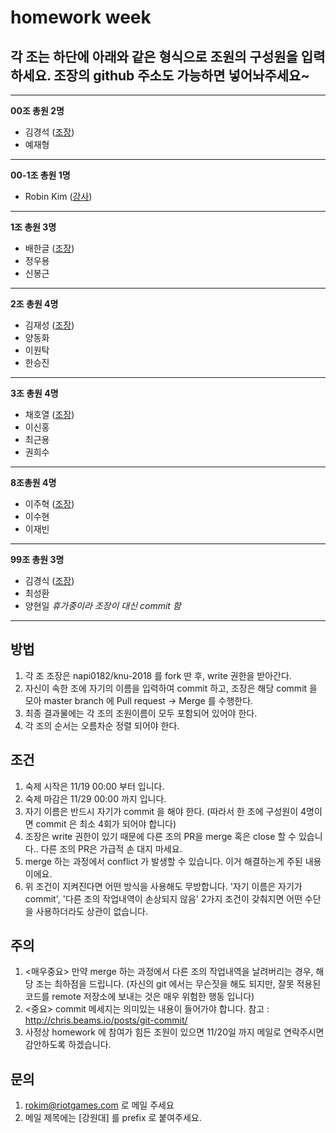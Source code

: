 ﻿# homework week

## 각 조는 하단에 아래와 같은 형식으로 조원의 구성원을 입력하세요. 조장의 github 주소도 가능하면 넣어놔주세요~
- - -
**00조 총원 2명**
+ 김경석 ([조장](https://github.com/XXXX))
+ 예재형
- - -
**00-1조 총원 1명**
+ Robin Kim ([강사](https://github.com/napi0182))
- - -
**1조 총원 3명**
+ 배한글 ([조장](https://github.com/dxdiag20))   
+ 정우용
+ 신봉근

- - -
**2조 총원 4명**
+ 김재성 ([조장](https://github.com/CuteIU))
+ 양동화
+ 이원탁
+ 한승진
- - -
**3조 총원 4명**
+ 채호열 ([조장](https://github.com/Cogdof))   
+ 이신홍
+ 최근용
+ 권희수
- - - 
**8조총원 4명**
+ 이주혁 ([조장](https://github.com/leejuhyeok))
+ 이수현
+ 이재빈
- - -
**99조 총원 3명**
+ 김경식 ([조장](https://github.com/XXXX))
+ 최성환
+ 양현일 *휴가중이라 조장이 대신 commit 함*
- - -

## 방법
1. 각 조 조장은 napi0182/knu-2018 를 fork 딴 후, write 권한을 받아간다.
2. 자신이 속한 조에 자기의 이름을 입력하여 commit 하고, 조장은 해당 commit 을 모아 master branch 에 Pull request -> Merge 를 수행한다.
3. 최종 결과물에는 각 조의 조원이름이 모두 포함되어 있어야 한다.
4. 각 조의 순서는 오름차순 정렬 되어야 한다.

## 조건
1. 숙제 시작은 11/19 00:00 부터 입니다.
1. 숙제 마감은 11/29 00:00 까지 입니다.
1. 자기 이름은 반드시 자기가 commit 을 해야 한다. (따라서 한 조에 구성원이 4명이면 commit 은 최소 4회가 되어야 합니다)
3. 조장은 write 권한이 있기 때문에 다른 조의 PR을 merge 혹은 close 할 수 있습니다.. 다른 조의 PR은 가급적 손 대지 마세요.
3. merge 하는 과정에서 conflict 가 발생할 수 있습니다. 이거 해결하는게 주된 내용이에요.
4. 위 조건이 지켜진다면 어떤 방식을 사용해도 무방합니다. '자기 이름은 자기가 commit', '다른 조의 작업내역이 손상되지 않음' 2가지 조건이 갖춰지면 어떤 수단을 사용하더라도 상관이 없습니다.

## 주의
1. <매우중요> 만약 merge 하는 과정에서 다른 조의 작업내역을 날려버리는 경우, 해당 조는 최하점을 드립니다. (자신의 git 에서는 무슨짓을 해도 되지만, 잘못 적용된 코드를 remote 저장소에 보내는 것은 매우 위험한 행동 입니다)
2. <중요> commit 메세지는 의미있는 내용이 들어가야 합니다. 참고 : http://chris.beams.io/posts/git-commit/
3. 사정상 homework 에 참여가 힘든 조원이 있으면 11/20일 까지 메일로 연락주시면 감안하도록 하겠습니다.

## 문의
1. rokim@riotgames.com 로 메일 주세요
2. 메일 제목에는 [강원대] 를 prefix 로 붙여주세요.
